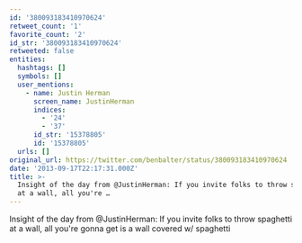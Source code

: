 ```yaml
---
id: '380093183410970624'
retweet_count: '1'
favorite_count: '2'
id_str: '380093183410970624'
retweeted: false
entities:
  hashtags: []
  symbols: []
  user_mentions:
    - name: Justin Herman
      screen_name: JustinHerman
      indices:
        - '24'
        - '37'
      id_str: '15378805'
      id: '15378805'
  urls: []
original_url: https://twitter.com/benbalter/status/380093183410970624
date: '2013-09-17T22:17:31.000Z'
title: >-
  Insight of the day from @JustinHerman: If you invite folks to throw spaghetti
  at a wall, all you're …
---
```


Insight of the day from @JustinHerman: If you invite folks to throw spaghetti at a wall, all you're gonna get is a wall covered w/ spaghetti